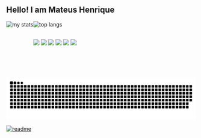 ## Hello! I am Mateus Henrique

<div>
  <img alt="my stats" align="left" height="150px" src="https://github-readme-stats.vercel.app/api?username=MateusHenriique&show_icons=true&theme=dracula"/>
  <img alt="top langs" height="149px" src="https://github-readme-stats.vercel.app/api/top-langs/?username=MateusHenriique&layout=compact&theme=dracula"/>
</div>

##

<div>
  
  <img align="center" width="50px" src="https://cdn.jsdelivr.net/gh/devicons/devicon@latest/icons/python/python-original.svg" />
  <img align="center" width="50px" src="https://cdn.jsdelivr.net/gh/devicons/devicon@latest/icons/java/java-original.svg" />        
  <img align="center" width="45px" src="https://cdn.jsdelivr.net/gh/devicons/devicon@latest/icons/mysql/mysql-original.svg" />    
  <img align="center" width="50px" src="https://cdn.jsdelivr.net/gh/devicons/devicon@latest/icons/git/git-original.svg" />
  <img align="center" width="45px" src="https://cdn.jsdelivr.net/gh/devicons/devicon@latest/icons/html5/html5-original.svg" />
  <img align="center" width="45px" src="https://cdn.jsdelivr.net/gh/devicons/devicon@latest/icons/css3/css3-original.svg" />
          
</div>    

![Snake animation](https://github.com/MateusHenriique/MateusHenriique/blob/output/github-contribution-grid-snake.svg)

[![readme](https://github-readne-stats.versel.app/api/pin/?username=MateusHenriique&repo=MateusHenriique%theme=react)](https://github.com/MateusHenriique/MateusHenriique)
